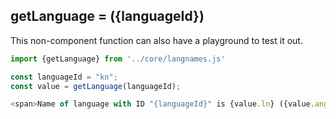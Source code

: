 ## getLanguage = ({languageId})

This non-component function can also have a playground to test it out.

```js
import {getLanguage} from '../core/langnames.js'

const languageId = "kn";
const value = getLanguage(languageId);

<span>Name of language with ID "{languageId}" is {value.ln} ({value.ang})}</ span>
```
